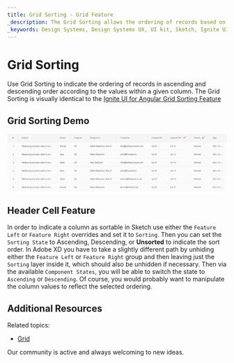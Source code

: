 ```yaml
---
title: Grid Sorting - Grid Feature
_description: The Grid Sorting allows the ordering of records based on the values of a column.
_keywords: Design Systems, Design Systems UX, UI kit, Sketch, Ignite UI for Angular, Sketch to Angular, Sketch to Angular, Angular, Angular Design System, Export code from Sketch, Design Kits for Angular, Sketch HTML, Sketch to HTML, Sketch UI kits
---
```


# Grid Sorting

Use Grid Sorting to indicate the ordering of records in ascending and descending order according to the values within a given column. The Grid Sorting is visually identical to the [Ignite UI for Angular Grid Sorting Feature](https://www.infragistics.com/products/ignite-ui-angular/angular/components/grid/sorting.html)

## Grid Sorting Demo

<img class="responsive-img" src="../images/grid_sorting_demo.png" srcset="../images/grid_sorting_demo@2x.png 2x" />

## Header Cell Feature

In order to indicate a column as sortable in Sketch use either the `Feature Left` or `Feature Right` overrides and set it to `Sorting`. Then you can set the `Sorting State` to Ascending, Descending, or **Unsorted** to indicate the sort order. In Adobe XD you have to take a slightly different path by unhiding either the `Feature Left` or `Feature Right` group and then leaving just the `Sorting` layer inside it, which should also be unhidden if necessary. Then via the available `Component States`, you will be able to switch the state to `Ascending` or `Descending`. Of course, you would probably want to manipulate the column values to reflect the selected ordering.

## Additional Resources

Related topics:

- [Grid](grid.md)
  <div class="divider--half"></div>

Our community is active and always welcoming to new ideas.
